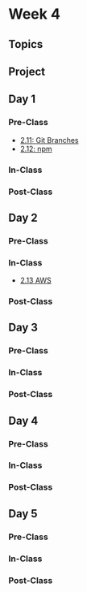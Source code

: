 # Week 4

## Topics

## Project

## Day 1

### Pre-Class

* [2.11: Git Branches](../../2-back-end-basics/2.11-git-branches.md)
* [2.12: npm](../../2-back-end-basics/2.12-npm.md)

### In-Class

### Post-Class

## Day 2

### Pre-Class

### In-Class

* [2.13 AWS](../../2-back-end-basics/2.13-deployment-aws.md)

### Post-Class

## Day 3

### Pre-Class

### In-Class

### Post-Class

## Day 4

### Pre-Class

### In-Class

### Post-Class

## Day 5

### Pre-Class

### In-Class

### Post-Class

